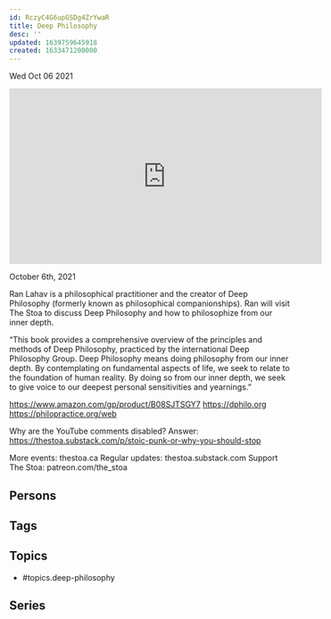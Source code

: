 ```yaml
---
id: RczyC4G6upGSDg4ZrYwaR
title: Deep Philosophy
desc: ''
updated: 1639759645918
created: 1633471200000
---
```





Wed Oct 06 2021

<iframe width="560" height="315" src="https://www.youtube.com/embed/f0V6CV6wM8I" title="Deep Philosophy w/ Ran Lahav" frameborder="0" allow="accelerometer; autoplay; clipboard-write; encrypted-media; gyroscope; picture-in-picture" allowfullscreen ></iframe>

October 6th, 2021

Ran Lahav is a philosophical practitioner and the creator of Deep Philosophy (formerly known as philosophical companionships). Ran will visit The Stoa to discuss Deep Philosophy and how to philosophize from our inner depth.

“This book provides a comprehensive overview of the principles and methods of Deep Philosophy, practiced by the international Deep Philosophy Group. Deep Philosophy means doing philosophy from our inner depth. By contemplating on fundamental aspects of life, we seek to relate to the foundation of human reality. By doing so from our inner depth, we seek to give voice to our deepest personal sensitivities and yearnings.”

https://www.amazon.com/gp/product/B08SJTSGY7
https://dphilo.org
https://philopractice.org/web

Why are the YouTube comments disabled? Answer: https://thestoa.substack.com/p/stoic-punk-or-why-you-should-stop

More events: thestoa.ca 
Regular updates: thestoa.substack.com 
Support The Stoa: patreon.com/the_stoa

## Persons



## Tags



## Topics

- #topics.deep-philosophy

## Series



